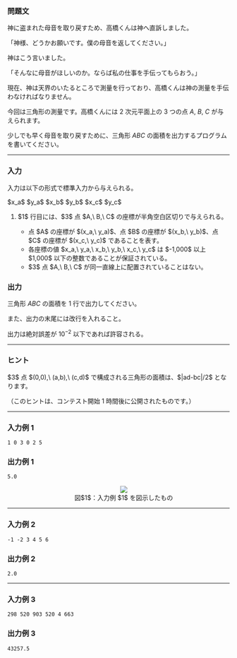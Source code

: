 
<div>

<div>

### **問題文**

<section>

神に盗まれた母音を取り戻すため、高橋くんは神へ直訴しました。

「神様、どうかお願いです。僕の母音を返してください。」

神はこう言いました。

「そんなに母音がほしいのか。ならば私の仕事を手伝ってもらおう。」


現在、神は天界のいたるところで測量を行っており、高橋くんは神の測量を手伝わなければなりません。

今回は三角形の測量です。高橋くんには $2$ 次元平面上の $3$ つの点 $A,\ B,\ C$ が与えられます。

少しでも早く母音を取り戻すために、三角形 $ABC$ の面積を出力するプログラムを書いてください。

</section>

</div>

---

<div>

### **入力**

<section>

入力は以下の形式で標準入力から与えられる。

<div>
$x_a$ $y_a$ $x_b$ $y_b$ $x_c$ $y_c$

</div>

<ol>

<li>
$1$ 行目には、$3$ 点 $A,\ B,\ C$ の座標が半角空白区切りで与えられる。
</li>

<ul>

<li>
点 $A$ の座標が $(x_a,\ y_a)$、点 $B$ の座標が $(x_b,\ y_b)$、点 $C$ の座標が $(x_c,\ y_c)$ であることを表す。
</li>

<li>
各座標の値 $x_a,\ y_a,\ x_b,\ y_b,\ x_c,\ y_c$ は $-1,000$ 以上 $1,000$ 以下の整数であることが保証されている。
</li>

<li>
$3$ 点 $A,\ B,\ C$ が同一直線上に配置されていることはない。
</li>

</ul>

</ol>

</section>

</div>

<div>

### **出力**

<section>

三角形 $ABC$ の面積を $1$ 行で出力してください。

また、出力の末尾には改行を入れること。

出力は絶対誤差が $10^{-2}$ 以下であれば許容される。

</section>

</div>

---

<div>

### **ヒント**

<section>
$3$ 点 $(0,0),\ (a,b),\ (c,d)$ で構成される三角形の面積は、$|ad-bc|/2$ となります。

（このヒントは、コンテスト開始 $1$ 時間後に公開されたものです。）

</section>

</div>

---

<div>

### **入力例 1**

<section>

```
1 0 3 0 2 5
```

</section>

</div>

<div>

### **出力例 1**

<section>

```
5.0
```

<ul>

<div style="text-align: center;">

<img src="https://atcoder.jp/img/abc/002/3_1.png">

</img>

<div>
図$1$：入力例 $1$ を図示したもの
</div>

</div>

</ul>

</section>

</div>

---

<div>

### **入力例 2**

<section>

```
-1 -2 3 4 5 6
```

</section>

</div>

<div>

### **出力例 2**

<section>

```
2.0
```

</section>

</div>

---

<div>

### **入力例 3**

<section>

```
298 520 903 520 4 663
```

</section>

</div>

<div>

### **出力例 3**

<section>

```
43257.5
```

</section>

</div>

</div>
